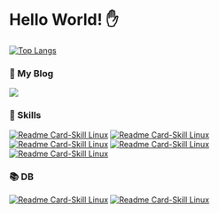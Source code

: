 # Hello World! ✋

[![Top Langs](https://github-readme-stats.vercel.app/api/top-langs/?username=choomi1217&exclude_repo=choomi1217.github.io&hide=html,css&hide_progress=true)]()

### 💖 My Blog <br/>
<a href="https://choomi1217.github.io/" target="_blank"><img src="https://img.shields.io/badge/Tech_Blog-DD0B78?style=for-the-badge&logo=GitHub%20Sponsors&logoColor=white"/></a>

### 🔧 Skills <br/>
[![Readme Card-Skill Linux](https://img.shields.io/badge/Linux-FCC624?style=for-the-badge&logo=linux&logoColor=black)]()
[![Readme Card-Skill Linux](https://img.shields.io/badge/Java-ED8B00?style=for-the-badge&logo=java&logoColor=white)]()
[![Readme Card-Skill Linux](https://img.shields.io/badge/Spring-6DB33F?style=for-the-badge&logo=spring&logoColor=white)]()
[![Readme Card-Skill Linux](https://img.shields.io/badge/Vue.js-35495E?style=for-the-badge&logo=vue.js&logoColor=4FC08D)]()
[![Readme Card-Skill Linux](https://img.shields.io/badge/GitHub-100000?style=for-the-badge&logo=github&logoColor=white)]()

### 📚 DB <br/>
[![Readme Card-Skill Linux](https://img.shields.io/badge/PostgreSQL-316192?style=for-the-badge&logo=postgresql&logoColor=white)]()
[![Readme Card-Skill Linux](https://img.shields.io/badge/Oracle-F80000?style=for-the-badge&logo=Oracle&logoColor=white)]()










<!--
**choomi1217/choomi1217** is a ✨ _special_ ✨ repository because its `README.md` (this file) appears on your GitHub profile.

Here are some ideas to get you started:

- 🔭 I’m currently working on ...
- 🌱 I’m currently learning ...
- 👯 I’m looking to collaborate on ...
- 🤔 I’m looking for help with ...
- 💬 Ask me about ...
- 📫 How to reach me: ...
- 😄 Pronouns: ...
- ⚡ Fun fact: ...
-->
